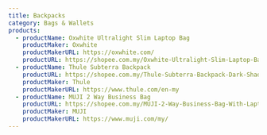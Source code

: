 ```yaml
---
title: Backpacks
category: Bags & Wallets
products:
  - productName: Oxwhite Ultralight Slim Laptop Bag
    productMaker: Oxwhite
    productMakerURL: https://oxwhite.com/
    productURL: https://shopee.com.my/Oxwhite-Ultralight-Slim-Laptop-Bag-in-Black-i.139443655.4544301660
  - productName: Thule Subterra Backpack
    productURL: https://shopee.com.my/Thule-Subterra-Backpack-Dark-Shadow-(25L)-i.77764945.1503829152
    productMaker: Thule
    productMakerURL: https://www.thule.com/en-my
  - productName: MUJI 2 Way Business Bag
    productURL: https://shopee.com.my/MUJI-2-Way-Business-Bag-With-Laptop-Storage-i.285465705.6750390773
    productMaker: MUJI
    productMakerURL: https://www.muji.com/my/
---
```

